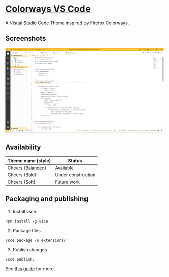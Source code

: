 # [Colorways VS Code](https://marketplace.visualstudio.com/items?itemName=Franthormel.colorways)
A Visual Studio Code Theme inspired by Firefox Colorways.

## Screenshots

![Cheers (Balanced)](images/preview/cheers-balanced.png)


## Availability
| Theme name (style) | Status                                                                                 |
| ------------------ | -------------------------------------------------------------------------------------- |
| Cheers (Balanced)  | [Available](https://marketplace.visualstudio.com/items?itemName=Franthormel.colorways) |
| Cheers (Bold)      | Under construction                                                                     |
| Cheers (Soft)      | Future work                                                                            |

## Packaging and publishing
1. Install vsce.
```
npm install -g vsce
```

2. Package files.
```
vsce package -o extensions/
```

3. Publish changes
```
vsce publish.
```

See [this guide](https://code.visualstudio.com/api/working-with-extensions/publishing-extension) for more.
